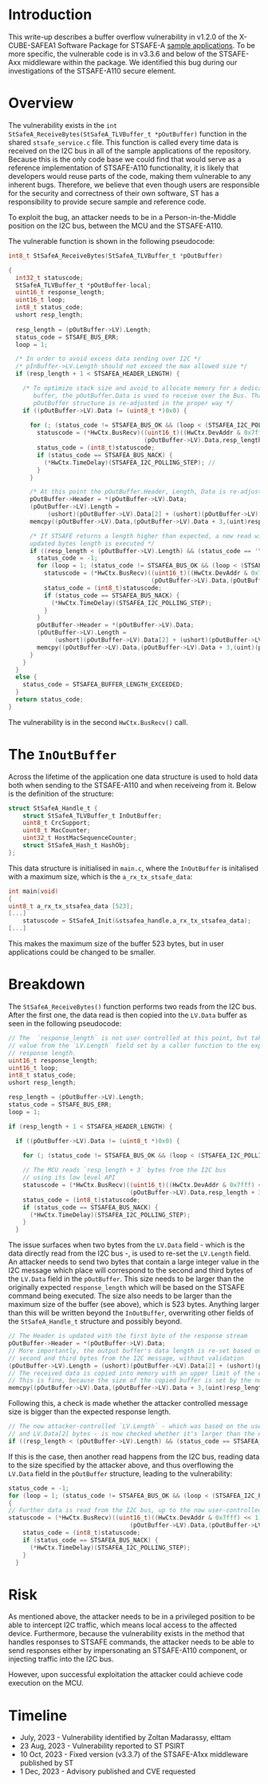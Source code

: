 # Introduction
This write-up describes a buffer overflow vulnerability in v1.2.0 of the X-CUBE-SAFEA1 Software Package for STSAFE-A [sample applications](https://www.st.com/en/embedded-software/x-cube-safea1.html).
To be more specific, the vulnerable code is in v3.3.6 and below of the STSAFE-Axx middleware within the package.
We identified this bug during our investigations of the STSAFE-A110 secure element.

# Overview
The vulnerability exists in the `int StSafeA_ReceiveBytes(StSafeA_TLVBuffer_t *pOutBuffer)` function in the shared `stsafe_service.c` file. 
This function is called every time data is received on the I2C bus in all of the sample applications of the repository.
Because this is the only code base we could find that would serve as a reference implementation of STSAFE-A110 functionality, it is likely that developers would reuse parts of the code, making them vulnerable to any inherent bugs.
Therefore, we believe that even though users are responsible for the security and correctness of their own software, ST has a responsibility to provide secure sample and reference code. 

To exploit the bug, an attacker needs to be in a Person-in-the-Middle position on the I2C bus, between the MCU and the STSAFE-A110. 

The vulnerable function is shown in the following pseudocode:
```C
int8_t StSafeA_ReceiveBytes(StSafeA_TLVBuffer_t *pOutBuffer)

{
  int32_t statuscode;
  StSafeA_TLVBuffer_t *pOutBuffer-local;
  uint16_t response_length;
  uint16_t loop;
  int8_t status_code;
  ushort resp_length;
  
  resp_length = (pOutBuffer->LV).Length;
  status_code = STSAFE_BUS_ERR; 
  loop = 1;

  /* In order to avoid excess data sending over I2C */
  /* pInBuffer->LV.Length should not exceed the max allowed size */
  if (resp_length + 1 < STSAFEA_HEADER_LENGTH) {

    /* To optimize stack size and avoid to allocate memory for a dedicated receive
       buffer, the pOutBuffer.Data is used to receive over the Bus. Than the
       pOutBuffer structure is re-adjusted in the proper way */     
    if ((pOutBuffer->LV).Data != (uint8_t *)0x0) {
    
      for (; (status_code != STSAFEA_BUS_OK && (loop < (STSAFEA_I2C_POLLING_MAX / STSAFEA_I2C_POLLING_STEP))); loop = loop + STSAFEA_I2C_POLLING_STEP) { // 
        statuscode = (*HwCtx.BusRecv)((uint16_t)((HwCtx.DevAddr & 0x7fff) << 1),
                                      (pOutBuffer->LV).Data,resp_length + 3);
        status_code = (int8_t)statuscode;
        if (status_code == STSAFEA_BUS_NACK) {
          (*HwCtx.TimeDelay)(STSAFEA_I2C_POLLING_STEP); // 
        }
      }

      /* At this point the pOutBuffer.Header, Length, Data is re-adjusted in the proper way*/
      pOutBuffer->Header = *(pOutBuffer->LV).Data;
      (pOutBuffer->LV).Length =
           (ushort)(pOutBuffer->LV).Data[2] + (ushort)(pOutBuffer->LV).Data[1] * 0x100;
      memcpy((pOutBuffer->LV).Data,(pOutBuffer->LV).Data + 3,(uint)resp_length);

      /* If STSAFE returns a length higher than expected, a new read with the
      updated bytes length is executed */
      if ((resp_length < (pOutBuffer->LV).Length) && (status_code == '\0')) {
        status_code = -1;
        for (loop = 1; (status_code != STSAFEA_BUS_OK && (loop < (STSAFEA_I2C_POLLING_MAX / STSAFEA_I2C_POLLING_STEP))); loop = loop + STSAFEA_I2C_POLLING_STEP) {
          statuscode = (*HwCtx.BusRecv)((uint16_t)((HwCtx.DevAddr & 0x7fff) << 1),
                                        (pOutBuffer->LV).Data,(pOutBuffer->LV).Length + 3);
          status_code = (int8_t)statuscode;
          if (status_code == STSAFEA_BUS_NACK) {
            (*HwCtx.TimeDelay)(STSAFEA_I2C_POLLING_STEP);
          }
        }
        pOutBuffer->Header = *(pOutBuffer->LV).Data;
        (pOutBuffer->LV).Length =
             (ushort)(pOutBuffer->LV).Data[2] + (ushort)(pOutBuffer->LV).Data[1] * 0x100;
        memcpy((pOutBuffer->LV).Data,(pOutBuffer->LV).Data + 3,(uint)(pOutBuffer->LV).Length);
      }
    }
  }
  else {
    status_code = STSAFEA_BUFFER_LENGTH_EXCEEDED;
  }
  return status_code;
}
```
The vulnerability is in the second `HwCtx.BusRecv()` call. 

# The `InOutBuffer` 
Across the lifetime of the application one data structure is used to hold data both when sending to the STSAFE-A110 and when receiveing from it. 
Below is the definition of the structure:
```C
struct StSafeA_Handle_t {
    struct StSafeA_TLVBuffer_t InOutBuffer;
    uint8_t CrcSupport;
    uint8_t MacCounter;
    uint32_t HostMacSequenceCounter;
    struct StSafeA_Hash_t HashObj;
};
```

This data structure is initialised in `main.c`, where the `InOutBuffer` is initalised with a maximum size, which is the `a_rx_tx_stsafe_data`: 
```C
int main(void)
{
uint8_t a_rx_tx_stsafea_data [523];
[...]
    statuscode = StSafeA_Init(&stsafea_handle,a_rx_tx_stsafea_data);
[...]
```
This makes the maximum size of the buffer 523 bytes, but in user applications could be changed to be smaller. 

# Breakdown
The `StSafeA_ReceiveBytes()` function performs two reads from the I2C bus. After the first one, the data read is then copied into the `LV.Data` buffer as seen in the following pseudocode:
```C
// The  `response_length` is not user controlled at this point, but takes its 
// value from the `LV.Length` field set by a caller function to the expected
// response length.
uint16_t response_length;
uint16_t loop;
int8_t status_code;
ushort resp_length;

resp_length = (pOutBuffer->LV).Length;
status_code = STSAFE_BUS_ERR; 
loop = 1;

if (resp_length + 1 < STSAFEA_HEADER_LENGTH) {

  if ((pOutBuffer->LV).Data != (uint8_t *)0x0) {
  
    for (; (status_code != STSAFEA_BUS_OK && (loop < (STSAFEA_I2C_POLLING_MAX / STSAFEA_I2C_POLLING_STEP))); loop = loop + STSAFEA_I2C_POLLING_STEP) {

    // The MCU reads `resp_length + 3` bytes from the I2C bus
    // using its low level API
    statuscode = (*HwCtx.BusRecv)((uint16_t)((HwCtx.DevAddr & 0x7fff) << 1),
                                  (pOutBuffer->LV).Data,resp_length + 3);
    status_code = (int8_t)statuscode;
    if (status_code == STSAFEA_BUS_NACK) {
      (*HwCtx.TimeDelay)(STSAFEA_I2C_POLLING_STEP);
    }
  }
```

The issue surfaces when two bytes from the `LV.Data` field - which is the data directly read from the I2C bus -, is used to re-set the `LV.Length` field.
An attacker needs to send two bytes that contain a large integer value in the I2C message which place will correspond to the second and third bytes
of the `LV.Data` field in the `pOutBuffer`.
This size needs to be larger than the originally expected `response_length` which will be based on the STSAFE command being executed.
The size also needs to be larger than the maximum size of the buffer (see above), which is 523 bytes. 
Anything larger than this will be written beyond the `InOutBuffer`, overwriting other fields of the `StSafeA_Handle_t` structure and possibly beyond.
```C
// The Header is updated with the first byte of the response stream
pOutBuffer->Header = *(pOutBuffer->LV).Data;
// More importantly, the output buffer's data length is re-set based on the
// second and third bytes from the I2C message, without validation
(pOutBuffer->LV).Length = (ushort)(pOutBuffer->LV).Data[2] + (ushort)(pOutBuffer->LV).Data[1] * 0x100;
// The received data is copied into memory with an upper limit of the original length of the data.
// This is fine, because the size of the copied buffer is set by the non-attacker controlled `response_length` variable
memcpy((pOutBuffer->LV).Data,(pOutBuffer->LV).Data + 3,(uint)resp_length);
```

Following this, a check is made whether the attacker controlled message size is bigger than the expected response length.
```C
// The now attacker-controlled `LV.Length` - which was based on the user-controlled `LV.Data[1]
// and LV.Data[2] bytes - is now checked whether it's larger than the expected response length
if ((resp_length < (pOutBuffer->LV).Length) && (status_code == STSAFEA_BUS_OK)) {
```

If this is the case, then another read happens from the I2C bus, reading data to the size specified by the attacker above, and thus overflowing the `LV.Data` field in the `pOutBuffer` structure, leading to the vulnerability:
```C
status_code = -1;
for (loop = 1; (status_code != STSAFEA_BUS_OK && (loop < (STSAFEA_I2C_POLLING_MAX / STSAFEA_I2C_POLLING_STEP))); loop = loop + STSAFEA_I2C_POLLING_STEP) {
{
// Further data is read from the I2C bus, up to the now user-controlled length
statuscode = (*HwCtx.BusRecv)((uint16_t)((HwCtx.DevAddr & 0x7fff) << 1),
                                  (pOutBuffer->LV).Data,(pOutBuffer->LV).Length + 3);
    status_code = (int8_t)statuscode;
    if (status_code == STSAFEA_BUS_NACK) {
      (*HwCtx.TimeDelay)(STSAFEA_I2C_POLLING_STEP);
    }
  }
```

# Risk
As mentioned above, the attacker needs to be in a privileged position to be able to intercept I2C traffic, which means local access to the affected device.
Furthermore, because the vulnerability exists in the method that handles responses to STSAFE commands, the attacker needs to be able to send responses either by impersonating an STSAFE-A110 component, or injecting traffic into the I2C bus.

However, upon successful exploitation the attacker could achieve code execution on the MCU.

# Timeline

* July, 2023 - Vulnerability identified by Zoltan Madarassy, elttam
* 23 Aug, 2023 - Vulnerability reported to ST PSIRT
* 10 Oct, 2023 - Fixed version (v3.3.7) of the STSAFE-A1xx middleware published by ST
* 1 Dec, 2023 - Advisory published and CVE requested
